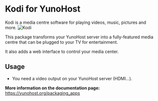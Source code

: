 # Kodi for YunoHost #
Kodi is a media centre software for playing videos, music, pictures and more.
![Kodi](https://lh3.googleusercontent.com/X_cP9NcXW4NoEf9lYuXzkRdjRT5M17SSgdFnd6hVL0WZ9suQDXbJakZbqysjaRFc1HU=h900)


This package transforms your YunoHost server into a fully-featured media centre that can be plugged to your TV for entertainment.

It also adds a web interface to control your media center.


## Usage ##
- You need a video output on your YunoHost server (HDMI...).

**More information on the documentation page:**    
https://yunohost.org/packaging_apps
